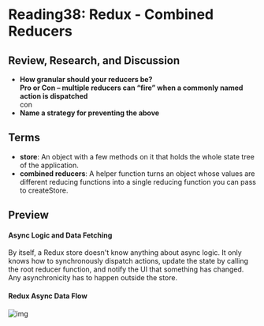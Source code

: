 # Reading38: Redux - Combined Reducers

## Review, Research, and Discussion

- **How granular should your reducers be?**  
  **Pro or Con – multiple reducers can “fire” when a commonly named action is dispatched**  
   con
- **Name a strategy for preventing the above**

## Terms

- **store**: An object with a few methods on it that holds the whole state tree of the application.
- **combined reducers**: A helper function turns an object whose values are different reducing functions into a single reducing function you can pass to createStore.

## Preview

#### Async Logic and Data Fetching

By itself, a Redux store doesn't know anything about async logic. It only knows how to synchronously dispatch actions, update the state by calling the root reducer function, and notify the UI that something has changed. Any asynchronicity has to happen outside the store.

#### Redux Async Data Flow

![img](https://redux.js.org/assets/images/ReduxAsyncDataFlowDiagram-d97ff38a0f4da0f327163170ccc13e80.gif)
